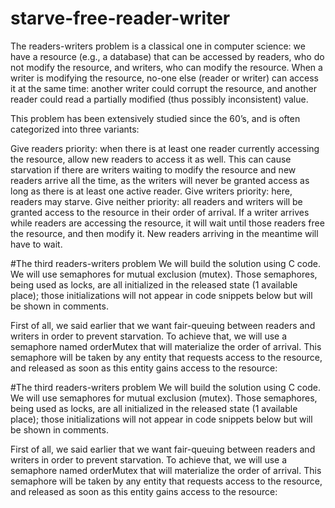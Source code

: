 # starve-free-reader-writer
The readers-writers problem is a classical one in computer science: we have a resource (e.g., a database) that can be accessed by readers, who do not modify the resource, and writers, who can modify the resource. When a writer is modifying the resource, no-one else (reader or writer) can access it at the same time: another writer could corrupt the resource, and another reader could read a partially modified (thus possibly inconsistent) value.

This problem has been extensively studied since the 60’s, and is often categorized into three variants:

Give readers priority: when there is at least one reader currently accessing the resource, allow new readers to access it as well. This can cause starvation if there are writers waiting to modify the resource and new readers arrive all the time, as the writers will never be granted access as long as there is at least one active reader.
Give writers priority: here, readers may starve.
Give neither priority: all readers and writers will be granted access to the resource in their order of arrival. If a writer arrives while readers are accessing the resource, it will wait until those readers free the resource, and then modify it. New readers arriving in the meantime will have to wait.

#The third readers-writers problem
We will build the solution using C code. We will use semaphores for mutual exclusion (mutex). Those semaphores, being used as locks, are all initialized in the released state (1 available place); those initializations will not appear in code snippets below but will be shown in comments.

First of all, we said earlier that we want fair-queuing between readers and writers in order to prevent starvation. To achieve that, we will use a semaphore named orderMutex that will materialize the order of arrival. This semaphore will be taken by any entity that requests access to the resource, and released as soon as this entity gains access to the resource:

#The third readers-writers problem
We will build the solution using C code. We will use semaphores for mutual exclusion (mutex). Those semaphores, being used as locks, are all initialized in the released state (1 available place); those initializations will not appear in code snippets below but will be shown in comments.

First of all, we said earlier that we want fair-queuing between readers and writers in order to prevent starvation. To achieve that, we will use a semaphore named orderMutex that will materialize the order of arrival. This semaphore will be taken by any entity that requests access to the resource, and released as soon as this entity gains access to the resource:
